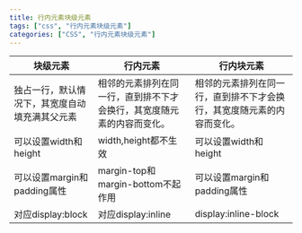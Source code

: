 ```yaml
---
title: 行内元素块级元素
tags: ["css", "行内元素块级元素"]
categories: ["CSS", "行内元素块级元素"]
---
```


| 块级元素                                       | 行内元素                                                     | 行内块元素                                                   |
| ---------------------------------------------- | ------------------------------------------------------------ | ------------------------------------------------------------ |
| 独占一行，默认情况下，其宽度自动填充满其父元素 | 相邻的元素排列在同一行，直到排不下才会换行，其宽度随元素的内容而变化。 | 相邻的元素排列在同一行，直到排不下才会换行，其宽度随元素的内容而变化。 |
| 可以设置width和height                          | width,height都不生效                                         | 可以设置width和height                                        |
| 可以设置margin和padding属性                    | margin-top和margin-bottom不起作用                            | 可以设置margin和padding属性                                  |
| 对应display:block                              | 对应display:inline                                           | display:inline-block                                         |

<!--more-->